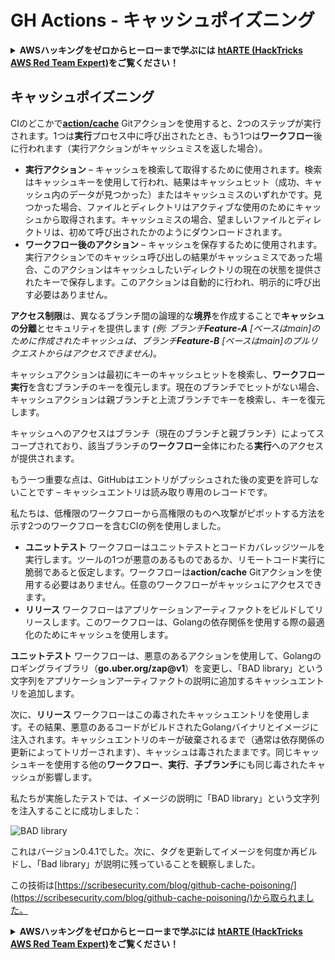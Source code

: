 # GH Actions - キャッシュポイズニング

<details>

<summary><strong>AWSハッキングをゼロからヒーローまで学ぶには</strong> <a href="https://training.hacktricks.xyz/courses/arte"><strong>htARTE (HackTricks AWS Red Team Expert)</strong></a><strong>をご覧ください！</strong></summary>

HackTricksをサポートする他の方法:

* **HackTricksにあなたの会社を広告したい**、または**HackTricksをPDFでダウンロードしたい**場合は、[**サブスクリプションプラン**](https://github.com/sponsors/carlospolop)をチェックしてください！
* [**公式PEASS & HackTricksグッズ**](https://peass.creator-spring.com)を入手する
* [**The PEASS Family**](https://opensea.io/collection/the-peass-family)を発見する、私たちの独占的な[**NFTs**](https://opensea.io/collection/the-peass-family)のコレクション
* 💬 [**Discordグループ**](https://discord.gg/hRep4RUj7f)に**参加する**か、[**テレグラムグループ**](https://t.me/peass)に参加するか、**Twitter** 🐦 [**@carlospolopm**](https://twitter.com/carlospolopm)を**フォローする**。
* **HackTricks**の[**GitHubリポジトリ**](https://github.com/carlospolop/hacktricks)と[**HackTricks Cloud**](https://github.com/carlospolop/hacktricks-cloud)にPRを提出して、あなたのハッキングのコツを共有する。

</details>

## キャッシュポイズニング

CIのどこかで[**action/cache**](https://github.com/actions/cache) Gitアクションを使用すると、2つのステップが実行されます。1つは**実行**プロセス中に呼び出されたとき、もう1つは**ワークフロー**後に行われます（実行アクションがキャッシュミスを返した場合）。

* **実行アクション** – キャッシュを検索して取得するために使用されます。検索はキャッシュキーを使用して行われ、結果はキャッシュヒット（成功、キャッシュ内のデータが見つかった）またはキャッシュミスのいずれかです。見つかった場合、ファイルとディレクトリはアクティブな使用のためにキャッシュから取得されます。キャッシュミスの場合、望ましいファイルとディレクトリは、初めて呼び出されたかのようにダウンロードされます。
* **ワークフロー後のアクション** – キャッシュを保存するために使用されます。実行アクションでのキャッシュ呼び出しの結果がキャッシュミスであった場合、このアクションはキャッシュしたいディレクトリの現在の状態を提供されたキーで保存します。このアクションは自動的に行われ、明示的に呼び出す必要はありません。

**アクセス制限**は、異なるブランチ間の論理的な**境界**を作成することで**キャッシュの分離**とセキュリティを提供します _(例: ブランチ**Feature-A** \[ベースはmain]のために作成されたキャッシュは、ブランチ**Feature-B** \[ベースはmain]のプルリクエストからはアクセスできません)_。

キャッシュアクションは最初にキーのキャッシュヒットを検索し、**ワークフロー実行**を含むブランチのキーを復元します。現在のブランチでヒットがない場合、キャッシュアクションは親ブランチと上流ブランチでキーを検索し、キーを復元します。

キャッシュへのアクセスはブランチ（現在のブランチと親ブランチ）によってスコープされており、該当ブランチの**ワークフロー**全体にわたる**実行**へのアクセスが提供されます。

もう一つ重要な点は、GitHubはエントリがプッシュされた後の変更を許可しないことです – キャッシュエントリは読み取り専用のレコードです。

私たちは、低権限のワークフローから高権限のものへ攻撃がピボットする方法を示す2つのワークフローを含むCIの例を使用しました。

* **ユニットテスト** ワークフローはユニットテストとコードカバレッジツールを実行します。ツールの1つが悪意のあるものであるか、リモートコード実行に脆弱であると仮定します。ワークフローは**action/cache** Gitアクションを使用する必要はありません。任意のワークフローがキャッシュにアクセスできます。
* **リリース** ワークフローはアプリケーションアーティファクトをビルドしてリリースします。このワークフローは、Golangの依存関係を使用する際の最適化のためにキャッシュを使用します。

**ユニットテスト** ワークフローは、悪意のあるアクションを使用して、Golangのロギングライブラリ（**go.uber.org/zap@v1**）を変更し、「BAD library」という文字列をアプリケーションアーティファクトの説明に追加するキャッシュエントリを追加します。

次に、**リリース** ワークフローはこの毒されたキャッシュエントリを使用します。その結果、悪意のあるコードがビルドされたGolangバイナリとイメージに注入されます。キャッシュエントリのキーが破棄されるまで（通常は依存関係の更新によってトリガーされます）、キャッシュは毒されたままです。同じキャッシュキーを使用する他の**ワークフロー**、**実行**、**子ブランチ**にも同じ毒されたキャッシュが影響します。

私たちが実施したテストでは、イメージの説明に「BAD library」という文字列を注入することに成功しました：

![BAD library](https://scribesecurity.com/wp-content/uploads/2022/02/BAD-library-2-300x79.jpg)

これはバージョン0.4.1でした。次に、タグを更新してイメージを何度か再ビルドし、「Bad library」が説明に残っていることを観察しました。

この技術は[https://scribesecurity.com/blog/github-cache-poisoning/](https://scribesecurity.com/blog/github-cache-poisoning/)から取られました。

<details>

<summary><strong>AWSハッキングをゼロからヒーローまで学ぶには</strong> <a href="https://training.hacktricks.xyz/courses/arte"><strong>htARTE (HackTricks AWS Red Team Expert)</strong></a><strong>をご覧ください！</strong></summary>

HackTricksをサポートする他の方法:

* **HackTricksにあなたの会社を広告したい**、または**HackTricksをPDFでダウンロードしたい**場合は、[**サブスクリプションプラン**](https://github.com/sponsors/carlospolop)をチェックしてください！
* [**公式PEASS & HackTricksグッズ**](https://peass.creator-spring.com)を入手する
* [**The PEASS Family**](https://opensea.io/collection/the-peass-family)を発見する、私たちの独占的な[**NFTs**](https://opensea.io/collection/the-peass-family)のコレクション
* 💬 [**Discordグループ**](https://discord.gg/hRep4RUj7f)に**参加する**か、[**テレグラムグループ**](https://t.me/peass)に参加するか、**Twitter** 🐦 [**@carlospolopm**](https://twitter.com/carlospolopm)を**フォローする**。
* **HackTricks**の[**GitHubリポジトリ**](https://github.com/carlospolop/hacktricks)と[**HackTricks Cloud**](https://github.com/carlospolop/hacktricks-cloud)にPRを提出して、あなたのハッキングのコツを共有する。

</details>
